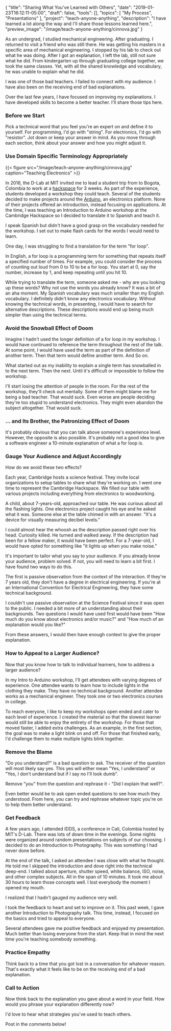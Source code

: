 {
"title": "Sharing What You've Learned with Others",
"date": "2019-01-23T16:12:11-05:00",
"draft": false,
"tools": [],
"topics": [
 "My Process",
 "Presentations"
],
"project": "teach-anyone-anything",
"description": "I have learned a lot along the way and I'll share those lessons learned here.",
"preview_image": "/image/teach-anyone-anything/cinnova.jpg"
}

<!-- Where to Post


-->

As an undergrad, I studied mechanical engineering. After graduating. I returned to visit a friend who was still there. He was getting his masters in a specific area of mechanical engineering. I stopped by his lab to check out what he was doing. After I got an explanation, I left the lab, still not sure what he did. From kindergarten up through graduating college together, we took the same classes. Yet, with all the shared knowledge and vocabulary, he was unable to explain what he did.

I was one of those bad teachers. I failed to connect with my audience. I have also been on the receiving end of bad explanations.

Over the last few years, I have focused on improving my explanations. I have developed skills to become a better teacher. I'll share those tips here.

### Before we Start

Pick a technical word that you feel you're an expert on and define it to yourself. For programming, I'd go with "string". For electronics, I'd go with "resistor". Jot down or keep your answer in mind. As you move through each section, think about your answer and how you might adjust it. 

### Use Domain Specific Terminology Appropriately

{{< figure src="/image/teach-anyone-anything/cinnova.jpg" caption="Teaching Electronics" >}}

In 2016, the D-Lab at MIT invited me to lead a student trip from to Bogota, Colombia to work at a [hackspace](https://en.wikipedia.org/wiki/Hackerspace) for 3 weeks. As part of the experience, students developed a workshop they could teach. Several of the students decided to make projects around the [Arduino](https://www.arduino.cc/en/Guide/Introduction), an electronics platform. None of their projects offered an introduction, instead focusing on applications. At the time, I was teaching an Introduction to Arduino workshop at the Cambridge Hackspace so I decided to translate it to Spanish and teach it. 

I speak Spanish but didn't have a good grasp on the vocabulary needed for the workshop. I set out to make flash cards for the words I would need to learn.

One day, I was struggling to find a translation for the term "for loop".

In English, a for loop is a programming term for something that repeats itself a specified number of times. For example, you could consider the process of counting out loud from 0 to 10 to be a for loop. You start at 0, say the number, increase by 1, and keep repeating until you hit 10. 

While trying to translate the term, someone asked me - why are you looking up these words? Why not use the words you already know? It was a bit of an aha moment. My Spanish vocabulary was much smaller than my English vocabulary. I definitely didn't know any electronics vocabulary. Without knowing the technical words, in presenting, I would have to search for alternative descriptions. These descriptions would end up being much simpler than using the technical terms. 

### Avoid the Snowball Effect of Doom

Imagine I hadn't used the longer definition of a for loop in my workshop. I would have continued to reference the term throughout the rest of the talk. At some point, I would have used the term as part of the definition of another term. Then that term would define another term. And So on.

What started out as my inability to explain a single term has snowballed in to the next term. Then the next. Until it's difficult or impossible to follow the workshop. 

I'll start losing the attention of people in the room. For the rest of the workshop, they'll check out mentally. Some of them might blame me for being a bad teacher. That would suck. Even worse are people deciding they're too stupid to understand electronics. They might even abandon the subject altogether. That would suck.

### ... and Its Brother, the Patronizing Effect of Doom

It's probably obvious that you can talk above someone's experience level. However, the opposite is also possible. It's probably not a good idea to give a software engineer a 10-minute explanation of what a for loop is.

### Gauge Your Audience and Adjust Accordingly

How do we avoid these two effects?

Each year, Cambridge hosts a science festival. They invite local organizations to setup tables to share what they're working on. I went one time to represent the Cambridge Hackspace. We filled our table with various projects including everything from electronics to woodworking. 

A child, about 7-years-old, approached our table. He was curious about all the flashing lights. One electronics project caught his eye and he asked what it was. Someone else at the table chimed in with an answer. "It's a device for visually measuring decibel levels."

I could almost hear the whoosh as the description passed right over his head. Curiosity killed. He turned and walked away. If the description had been for a fellow maker, it would have been perfect. For a 7-year-old, I would have opted for something like "it lights up when you make noise."

It's important to tailor what you say to your audience. If you already know your audience, problem solved. If not, you will need to learn a bit first. I have found two ways to do this. 

The first is passive observation from the context of the interaction. If they're 7 years old, they don't have a degree in electrical engineering. If you're at an International Convention for Electrical Engineering, they have some technical background. 

I couldn't use passive observation at the Science Festival since it was open to the public. I needed a bit more of an understanding about their backgrounds. Two questions I would have used first would have been "How much do you know about electronics and/or music?" and "How much of an explanation would you like?"

From these answers, I would then have enough context to give the proper explanation.

### How to Appeal to a Larger Audience?

Now that you know how to talk to individual learners, how to address a larger audience?

In my Intro to Arduino workshop, I'll get attendees with varying degrees of experience. One attendee wants to learn how to include lights in the clothing they make. They have no technical background. Another attendee works as a mechanical engineer. They took one or two electronics courses in college. 

To reach everyone, I like to keep my workshops open ended and cater to each level of experience. I created the material so that the slowest learner would still be able to enjoy the entirety of the workshop. For those that moved faster, I added extra challenges. As an example, in the first section, the goal was to make a light blink on and off. For those that finished early, I'd challenge them to make multiple lights blink together.

### Remove the Blame

"Do you understand?" is a bad question to ask. The receiver of the question will most likely say yes. This yes will either mean "Yes, I understand" or "Yes, I don't understand but if I say no I'll look dumb".

Remove "you" from the question and rephrase it - "Did I explain that well?".

Even better would be to ask open ended questions to see how much they understood. From here, you can try and rephrase whatever topic you're on to help them better understand.

### Get Feedback

A few years ago, I attended IDDS, a conference in Cali, Colombia hosted by MIT's D-Lab. There was lots of down time in the evenings. Some nights were organized around random presentations on subjects of our choosing. I decided to do an Introduction to Photography. This was something I had never done before.

At the end of the talk, I asked an attendee I was close with what he thought. He told me I skipped the introduction and dove right into the technical deep-end. I talked about aperture, shutter speed, white balance, ISO, noise, and other complex subjects. All in the span of 10 minutes. It took me about 30 hours to learn those concepts well. I lost everybody the moment I opened my mouth.

I realized that I hadn't gauged my audience very well.

I took the feedback to heart and set to improve on it. This past week, I gave another Introduction to Photography talk. This time, instead, I focused on the basics and tried to appeal to everyone. 

Several attendees gave me positive feedback and enjoyed my presentation. Much better than losing everyone from the start. Keep that in mind the next time you're teaching somebody something.

### Practice Empathy

Think back to a time that you got lost in a conversation for whatever reason. That's exactly what it feels like to be on the receiving end of a bad explanation.

### Call to Action

Now think back to the explanation you gave about a word in your field. How would you phrase your explanation differently now? 

I'd love to hear what strategies you've used to teach others.

Post in the comments below!
